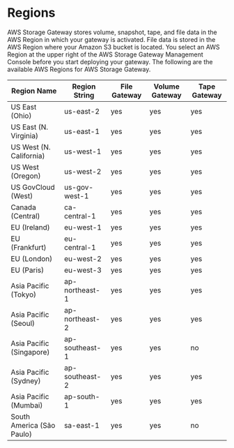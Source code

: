 # Regions<a name="available-regions-intro"></a>

AWS Storage Gateway stores volume, snapshot, tape, and file data in the AWS Region in which your gateway is activated\. File data is stored in the AWS Region where your Amazon S3 bucket is located\. You select an AWS Region at the upper right of the AWS Storage Gateway Management Console before you start deploying your gateway\. The following are the available AWS Regions for AWS Storage Gateway\.


| Region Name | Region String | File Gateway | Volume Gateway | Tape Gateway | 
| --- | --- | --- | --- | --- | 
| US East \(Ohio\) | us\-east\-2 | yes | yes | yes | 
| US East \(N\. Virginia\) | us\-east\-1 | yes | yes | yes | 
| US West \(N\. California\) | us\-west\-1 | yes | yes | yes | 
| US West \(Oregon\) | us\-west\-2 | yes | yes | yes | 
| US GovCloud \(West\) | us-gov-west-1 | yes | yes | yes | 
| Canada \(Central\) | ca\-central\-1 | yes | yes | yes | 
| EU \(Ireland\) | eu\-west\-1 | yes | yes | yes | 
| EU \(Frankfurt\) | eu\-central\-1 | yes | yes | yes | 
| EU \(London\) | eu\-west\-2 | yes | yes | yes | 
| EU \(Paris\) | eu\-west\-3 | yes | yes | yes | 
| Asia Pacific \(Tokyo\) | ap\-northeast\-1 | yes | yes | yes | 
| Asia Pacific \(Seoul\) | ap\-northeast\-2 | yes | yes | yes | 
| Asia Pacific \(Singapore\) | ap\-southeast\-1 | yes | yes | no | 
| Asia Pacific \(Sydney\) | ap\-southeast\-2 | yes | yes | yes | 
| Asia Pacific \(Mumbai\) | ap\-south\-1 | yes | yes | yes | 
| South America \(São Paulo\) | sa\-east\-1 | yes | yes | no | 

